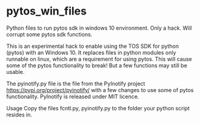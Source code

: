 # pytos_win_files
Python files to run pytos sdk in windows 10 environment. Only a hack. Will corrupt some pytos sdk functions.

This is an experimental hack to enable using the TOS SDK for python (pytos) with an Windows 10. It replaces files in python modules only runnable on linux, which are a requirement for using pytos. This will cause some of the pytos functionality to break! But a few functions may still be usable.

The pyinotify.py file is the file from the PyInotify project https://pypi.org/project/pyinotify/ with a few changes to use some of pytos functionality. PyInotify is released under MIT licence. 

Usage
Copy the files fcntl.py, pyinotify.py to the folder your python script resides in.
